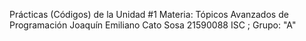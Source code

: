 Prácticas (Códigos) de la Unidad #1
Materia: Tópicos Avanzados de Programación
Joaquín Emiliano Cato Sosa 21590088
ISC  ;   Grupo: "A"
